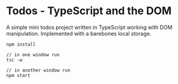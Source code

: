 # Todos - TypeScript and the DOM

A simple mini todos project written in TypeScript working with DOM manipulation. Implemented with a barebones local storage.

```
npm install

// in one window run
tsc -w

// in another window run
npm start
```